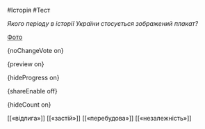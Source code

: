 #Історія #Тест

*Якого періоду в історії України стосується зображений плакат?*

[Фото](https://zno.osvita.ua//doc/images/znotest/11/1195/48.jpg)

{noChangeVote on}

{preview on}

{hideProgress on}

{shareEnable off}

{hideCount on}

[[«відлига»]]
[[«застій»]]
[[«перебудова»]]
[[«незалежність»]]
